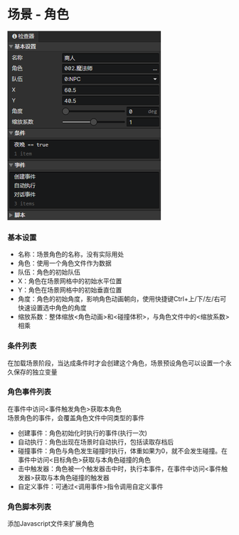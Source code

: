 # 场景 - 角色

![](img/scene-actor-1.png)

### 基本设置

- 名称：场景角色的名称，没有实际用处
- 角色：使用一个角色文件作为数据
- 队伍：角色的初始队伍
- X：角色在场景网格中的初始水平位置
- Y：角色在场景网格中的初始垂直位置
- 角度：角色的初始角度，影响角色动画朝向，使用快捷键Ctrl+上/下/左/右可快速设置选中角色的角度
- 缩放系数：整体缩放<角色动画>和<碰撞体积>，与角色文件中的<缩放系数>相乘
  

### 条件列表

在加载场景阶段，当达成条件时才会创建这个角色，场景预设角色可以设置一个永久保存的独立变量

### 角色事件列表

在事件中访问<事件触发角色>获取本角色  
场景角色的事件，会覆盖角色文件中同类型的事件

- 创建事件：角色初始化时执行的事件(执行一次)
- 自动执行：角色出现在场景时自动执行，包括读取存档后
- 碰撞事件：角色与角色发生碰撞时执行，体重如果为0，就不会发生碰撞。在事件中访问<目标角色>获取与本角色碰撞的角色
- 击中触发器：角色被一个触发器击中时，执行本事件，在事件中访问<事件触发器>获取与本角色碰撞的触发器
- 自定义事件：可通过<调用事件>指令调用自定义事件

### 角色脚本列表

添加Javascript文件来扩展角色